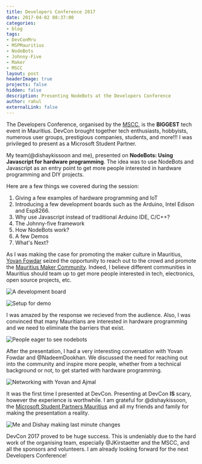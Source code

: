 ```yaml
---
title: Developers Conference 2017
date: 2017-04-02 08:37:00
categories:
- blog
tags:
- DevConMru
- MSPMauritius
- NodeBots
- Johnny-Five
- Maker
- MSCC
layout: post
headerImage: true
projects: false
hidden: false
description: Presenting NodeBots at the Developers Conference
author: rahul
externalLink: false
---
```


The Developers Conference, organised by the <a href="https://www.meetup.com/MauritiusSoftwareCraftsmanshipCommunity/" target="_blank">MSCC</a>, is the __BIGGEST__ tech event in Mauritius. DevCon brought together tech enthusiasts, hobbyists, numerous user groups, prestigious companies, students, and more!!! I was privileged to present as a Microsoft Student Partner.

My team(@dishaykissoon and me), presented on __NodeBots: Using Javascript for hardware programming__. The idea was to use NodeBots and Javascript as an entry point to get more people interested in hardware programming and DIY projects. 

Here are a few things we covered during the session:
1. Giving a few examples of hardware programming and IoT
2. Introducing a few development boards such as the Arduino, Intel Edison and Esp8266.
3. Why use Javascript instead of traditional Arduino IDE, C/C++?
4. The Johnny-five framework
5. How NodeBots work?
6. A few Demos
7. What's Next?

As I was making the case for promoting the maker culture in Mauritius, <a href ="https://www.linkedin.com/in/yovan/" target="_blank">Yovan Fowdar</a> seized the opportunity to reach out to the crowd and promote the <a href ="https://www.facebook.com/groups/mauritiusmakers/" target="_blank">Mauritius Maker Community</a>. Indeed, I believe different communities in Mauritius should team up to get more people interested in tech, electronics, open source projects, etc.

![A development board](/img/devcon2017/board.jpg)

![Setup for demo](/img/devcon2017/led-relay.jpg)

I was amazed by the response we recieved from the audience. Also, I was convinced that many Mauritians are interested in hardware programming and we need to eliminate the barriers that exist.

![People eager to see nodebots](/img/devcon2017/crowd.jpg)


After the presentation, I had a very interesting conversation with Yovan Fowdar and @NadeemDookhan. We discussed the need for reaching out into the community and inspire more people, whether from a technical background or not, to get started with hardware programming.

![Networking with Yovan and Ajmal](/img/devcon2017/networking.jpg)

It was the first time I presented at DevCon. Presenting at DevCon __IS__ scary, however the experience is worthwhile. I am grateful for @dishaykissoon, the <a href ="https://www.facebook.com/MSPartnersMauritius/" target="_blank">Microsoft Student Partners Mauritius</a> and all my friends and family for making the presentation a reality.

![Me and Dishay making last minute changes](/img/devcon2017/savingTheProject.jpg "Last Minute Fixes")

DevCon 2017 proved to be huge success. This is undeniably due to the hard work of the organising team, especially @JKirstaetter and the MSCC, and all the sponsors and volunteers. I am already looking forward for the next Developers Conference! 